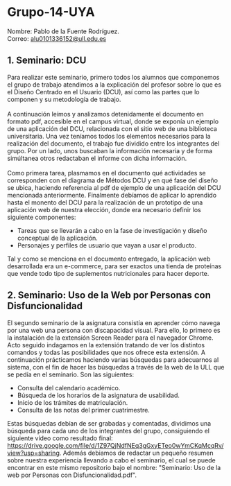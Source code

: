 # Grupo-14-UYA
Nombre: Pablo de la Fuente Rodríguez.\
Correo: alu0101336152@ull.edu.es

## 1. Seminario: DCU
   Para realizar este seminario, primero todos los alumnos que componemos el grupo de trabajo atendimos a la explicación del profesor sobre lo que es el Diseño Centrado en el Usuario (DCU), así como las partes que lo componen y su metodología de trabajo.\
   \
   A continuación leímos y analizamos detenidamente el documento en formato pdf, accesible en el campus virtual, donde se exponía un ejemplo de una aplicación del DCU, relacionada con el sitio web de una biblioteca universitaria. Una vez teníamos todos los elementos necesarios para la realización del documento, el trabajo fue dividido entre los integrantes del grupo. Por un lado, unos buscaban la información necesaria y de forma simúltanea otros redactaban el informe con dicha información.\
   \
   Como primera tarea, plasmamos en el documento qué actividades se corresponden con el diagrama de Métodos DCU y en qué fase del diseño se ubica, haciendo referencia al pdf de ejemplo de una aplicación del DCU mencionada anteriormente. Finalmente debíamos de aplicar lo aprendido hasta el monento del DCU para la realización de un prototipo de una aplicación web de nuestra elección, donde era necesario definir los siguiente componentes:
   - Tareas que se llevarán a cabo en la fase de investigación y diseño conceptual de la aplicación.
   - Personajes y perfiles de usuario que vayan a usar el producto.

   Tal y como se menciona en el documento entregado, la aplicación web desarrollada era un e-commerce, para ser exactos una tienda de proteínas que vende todo tipo de suplementos nutricionales para hacer deporte.

## 2. Seminario: Uso de la Web por Personas con Disfuncionalidad
   El segundo seminario de la asignatura consistía en aprender cómo navega por una web una persona con discapacidad visual. Para ello, lo primero es la instalación de la extensión Screen Reader para el navegador Chrome. Acto seguido indagamos en la extensión tratando de ver los distintos comandos y todas las posibilidades que nos ofrece esta extensión. A continuación prácticamos haciendo varias búsquedas para adecuarnos al sistema, con el fin de hacer las búsquedas a través de la web de la ULL que se pedía en el seminario. Son las siguientes:
   - Consulta del calendario académico.
   - Búsqueda de los horarios de la asignatura de usabilidad.
   - Inicio de los trámites de matriculación.
   - Consulta de las notas del primer cuatrimestre.

   Estas búsquedas debían de ser grabadas y comentadas, dividimos una búsqueda para cada uno de los integrantes del grupo, consiguiendo el siguiente vídeo como resultado final: https://drive.google.com/file/d/1Z97QjNdfNEq3gGxyETeo0wYmCKqMcqRv/view?usp=sharing. Además debiamos de redactar un pequeño resumen sobre nuestra experiencia llevando a cabo el seminario, el cual se puede encontrar en este mismo repositorio bajo el nombre: "Seminario: Uso de la web por Personas con Disfuncionalidad.pdf".

